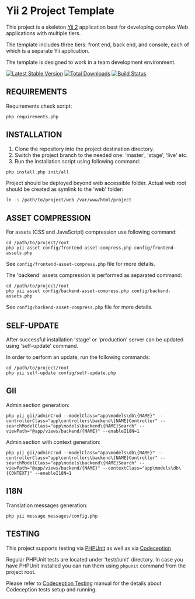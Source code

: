 Yii 2 Project Template
======================

This project is a skeleton [Yii 2](http://www.yiiframework.com/) application best for
developing complex Web applications with multiple tiers.

The template includes three tiers: front end, back end, and console, each of which
is a separate Yii application.

The template is designed to work in a team development environment.

[![Latest Stable Version](https://poser.pugx.org/yii2tech/project-template/v/stable.png)](https://packagist.org/packages/yii2tech/project-template)
[![Total Downloads](https://poser.pugx.org/yii2tech/project-template/downloads.png)](https://packagist.org/packages/yii2tech/project-template)
[![Build Status](https://travis-ci.org/yii2tech/project-template.svg?branch=master)](https://travis-ci.org/yii2tech/project-template)


REQUIREMENTS
------------

Requirements check script:

```
php requirements.php
```


INSTALLATION
------------

1. Clone the repository into the project destination directory.
2. Switch the project branch to the needed one: 'master', 'stage', 'live' etc.
3. Run the installation script using following command:

```
php install.php init/all
```

Project should be deployed beyond web accessible folder. Actual web root should be created as symlink to the 'web' folder:

```bash
ln -s /path/to/project/web /var/www/html/project
```


ASSET COMPRESSION
-----------------

For assets (CSS and JavaScript) compression use following command:

```
cd /path/to/project/root
php yii asset config/frontend-asset-compress.php config/frontend-assets.php
```

See `config/frontend-asset-compress.php` file for more details.

The 'backend' assets compression is performed as separated command:

```
cd /path/to/project/root
php yii asset config/backend-asset-compress.php config/backend-assets.php
```

See `config/backend-asset-compress.php` file for more details.


SELF-UPDATE
-----------

After successful installation 'stage' or 'production' server can be updated using 'self-update' command.

In order to perform an update, run the following commands:

```
cd /path/to/project/root
php yii self-update config/self-update.php
```


GII
---

Admin section generation:

```
php yii gii/adminCrud --modelClass="app\models\db\{NAME}" --controllerClass="app\controllers\backend\{NAME}Controller" --searchModelClass="app\models\backend\{NAME}Search" --viewPath="@app/views/backend/{NAME}" --enableI18N=1
```

Admin section with context generation:

```
php yii gii/adminCrud --modelClass="app\models\db\{NAME}" --controllerClass="app\controllers\backend\{NAME}Controller" --searchModelClass="app\models\backend\{NAME}Search" --viewPath="@app/views/backend/{NAME}" --contextClass="app\models\db\{CONTEXT}" --enableI18N=1
```


I18N
----

Translation messages generation:

```
php yii message messages/config.php
```


TESTING
-------

This project supports testing via [PHPUnit](https://phpunit.de/) as well as via [Codeception](http://codeception.com)

Regular PHPUnit tests are located under 'tests\unit' directory. In case you have PHPUnit installed you can run them
using `phpunit` command from the project root.

Please refer to [Codeception Testing](tests/codeception/README.md) manual for the details about Codeception tests setup and running.
